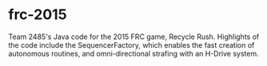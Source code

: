 # frc-2015

Team 2485's Java code for the 2015 FRC game, Recycle Rush. Highlights of the code include the SequencerFactory, which enables the fast creation of autonomous routines, and omni-directional strafing with an H-Drive system. 
